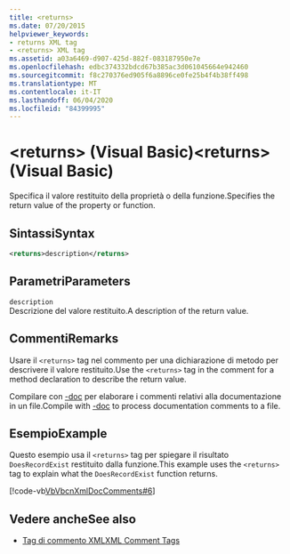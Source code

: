 ```yaml
---
title: <returns>
ms.date: 07/20/2015
helpviewer_keywords:
- returns XML tag
- <returns> XML tag
ms.assetid: a03a6469-d907-425d-882f-083187950e7e
ms.openlocfilehash: edbc374332bdcd67b385ac3d061045664e942460
ms.sourcegitcommit: f8c270376ed905f6a8896ce0fe25b4f4b38ff498
ms.translationtype: MT
ms.contentlocale: it-IT
ms.lasthandoff: 06/04/2020
ms.locfileid: "84399995"
---
```

# <a name="returns-visual-basic"></a><span data-ttu-id="2ce28-101">\<returns> (Visual Basic)</span><span class="sxs-lookup"><span data-stu-id="2ce28-101">\<returns> (Visual Basic)</span></span>
<span data-ttu-id="2ce28-102">Specifica il valore restituito della proprietà o della funzione.</span><span class="sxs-lookup"><span data-stu-id="2ce28-102">Specifies the return value of the property or function.</span></span>  
  
## <a name="syntax"></a><span data-ttu-id="2ce28-103">Sintassi</span><span class="sxs-lookup"><span data-stu-id="2ce28-103">Syntax</span></span>  
  
```xml  
<returns>description</returns>  
```  
  
## <a name="parameters"></a><span data-ttu-id="2ce28-104">Parametri</span><span class="sxs-lookup"><span data-stu-id="2ce28-104">Parameters</span></span>  
 `description`  
 <span data-ttu-id="2ce28-105">Descrizione del valore restituito.</span><span class="sxs-lookup"><span data-stu-id="2ce28-105">A description of the return value.</span></span>  
  
## <a name="remarks"></a><span data-ttu-id="2ce28-106">Commenti</span><span class="sxs-lookup"><span data-stu-id="2ce28-106">Remarks</span></span>  
 <span data-ttu-id="2ce28-107">Usare il `<returns>` tag nel commento per una dichiarazione di metodo per descrivere il valore restituito.</span><span class="sxs-lookup"><span data-stu-id="2ce28-107">Use the `<returns>` tag in the comment for a method declaration to describe the return value.</span></span>  
  
 <span data-ttu-id="2ce28-108">Compilare con [-doc](../../reference/command-line-compiler/doc.md) per elaborare i commenti relativi alla documentazione in un file.</span><span class="sxs-lookup"><span data-stu-id="2ce28-108">Compile with [-doc](../../reference/command-line-compiler/doc.md) to process documentation comments to a file.</span></span>  
  
## <a name="example"></a><span data-ttu-id="2ce28-109">Esempio</span><span class="sxs-lookup"><span data-stu-id="2ce28-109">Example</span></span>  
 <span data-ttu-id="2ce28-110">Questo esempio usa il `<returns>` tag per spiegare il risultato `DoesRecordExist` restituito dalla funzione.</span><span class="sxs-lookup"><span data-stu-id="2ce28-110">This example uses the `<returns>` tag to explain what the `DoesRecordExist` function returns.</span></span>  
  
 [!code-vb[VbVbcnXmlDocComments#6](~/samples/snippets/visualbasic/VS_Snippets_VBCSharp/VbVbcnXmlDocComments/VB/Class1.vb#6)]  
  
## <a name="see-also"></a><span data-ttu-id="2ce28-111">Vedere anche</span><span class="sxs-lookup"><span data-stu-id="2ce28-111">See also</span></span>

- [<span data-ttu-id="2ce28-112">Tag di commento XML</span><span class="sxs-lookup"><span data-stu-id="2ce28-112">XML Comment Tags</span></span>](index.md)
